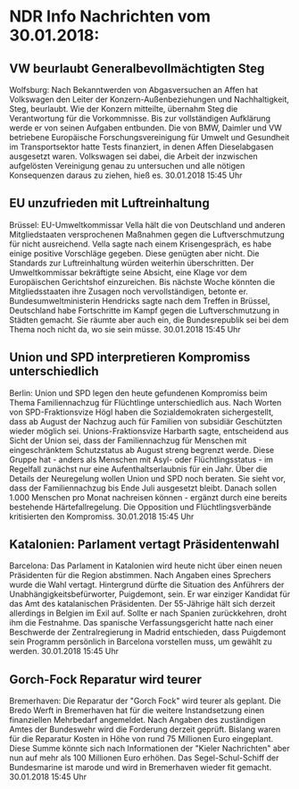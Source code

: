# NDR Info Nachrichten vom 30.01.2018:


## VW beurlaubt Generalbevollmächtigten Steg
Wolfsburg: Nach Bekanntwerden von Abgasversuchen an Affen hat Volkswagen den Leiter der Konzern-Außenbeziehungen und Nachhaltigkeit, Steg, beurlaubt. Wie der Konzern mitteilte, übernahm Steg die Verantwortung für die Vorkommnisse. Bis zur vollständigen Aufklärung werde er von seinen Aufgaben entbunden. Die von BMW, Daimler und VW betriebene Europäische Forschungsvereinigung für Umwelt und Gesundheit im Transportsektor hatte Tests finanziert, in denen Affen Dieselabgasen ausgesetzt waren. Volkswagen sei dabei, die Arbeit der inzwischen aufgelösten Vereinigung genau zu untersuchen und alle nötigen Konsequenzen daraus zu ziehen, hieß es. 30.01.2018 15:45 Uhr 

## EU unzufrieden mit Luftreinhaltung
Brüssel: EU-Umweltkommissar Vella hält die von Deutschland und anderen Mitgliedstaaten versprochenen Maßnahmen gegen die Luftverschmutzung für nicht ausreichend. Vella sagte nach einem Krisengespräch, es habe einige positive Vorschläge gegeben. Diese genügten aber nicht. Die Standards zur Luftreinhaltung würden weiterhin überschritten. Der Umweltkommissar bekräftigte seine Absicht, eine Klage vor dem Europäischen Gerichtshof einzureichen. Bis nächste Woche könnten die Mitgliedsstaaten ihre Zusagen noch vervollständigen, betonte er. Bundesumweltministerin Hendricks sagte nach dem Treffen in Brüssel, Deutschland habe Fortschritte im Kampf gegen die Luftverschmutzung in Städten gemacht. Sie räumte aber auch ein, die Bundesrepublik sei bei dem Thema noch nicht da, wo sie sein müsse. 30.01.2018 15:45 Uhr 

## Union und SPD interpretieren Kompromiss unterschiedlich
Berlin: Union und SPD legen den heute gefundenen Kompromiss beim Thema Familiennachzug für Flüchtlinge unterschiedlich aus. Nach Worten von SPD-Fraktionsvize Högl haben die Sozialdemokraten sichergestellt, dass ab August der Nachzug auch für Familien von subsidiär Geschützten wieder möglich sei. Unions-Fraktionsvize Harbarth sagte, entscheidend aus Sicht der Union sei, dass der Familiennachzug für Menschen mit eingeschränktem Schutzstatus ab August streng begrenzt werde. Diese Gruppe hat - anders als Menschen mit Asyl- oder Flüchtlingsstatus - im Regelfall zunächst nur eine Aufenthaltserlaubnis für ein Jahr. Über die Details der Neuregelung wollen Union und SPD noch beraten. Sie sieht vor, dass der Familiennachzug bis Ende Juli ausgesetzt bleibt. Danach sollen 1.000 Menschen pro Monat nachreisen können - ergänzt durch eine bereits bestehende Härtefallregelung. Die Opposition und Flüchtlingsverbände kritisierten den Kompromiss. 30.01.2018 15:45 Uhr 

## Katalonien: Parlament vertagt Präsidentenwahl
Barcelona: Das Parlament in Katalonien wird heute nicht über einen neuen Präsidenten für die Region abstimmen. Nach Angaben eines Sprechers wurde die Wahl vertagt. Hintergrund dürfte die Situation des Anführers der Unabhängigkeitsbefürworter, Puigdemont, sein. Er war einziger Kandidat für das Amt des katalanischen Präsidenten. Der 55-Jährige hält sich derzeit allerdings in Belgien im Exil auf. Sollte er nach Spanien zurückkehren, droht ihm die Festnahme. Das spanische Verfassungsgericht hatte nach einer Beschwerde der Zentralregierung in Madrid entschieden, dass Puigdemont sein Programm persönlich in Barcelona vorstellen muss, um gewählt zu werden. 30.01.2018 15:45 Uhr 

## Gorch-Fock Reparatur wird teurer
Bremerhaven: Die Reparatur der "Gorch Fock" wird teurer als geplant. Die Bredo Werft in Bremerhaven hat für die weitere Instandsetzung einen finanziellen Mehrbedarf angemeldet. Nach Angaben des zuständigen Amtes der Bundeswehr wird die Forderung derzeit geprüft. Bislang waren für die Reparatur Kosten in Höhe von rund 75 Millionen Euro eingeplant. Diese Summe könnte sich nach Informationen der "Kieler Nachrichten" aber nun auf mehr als 100 Millionen Euro erhöhen. Das Segel-Schul-Schiff der Bundesmarine ist marode und wird in Bremerhaven wieder fit gemacht. 30.01.2018 15:45 Uhr 
